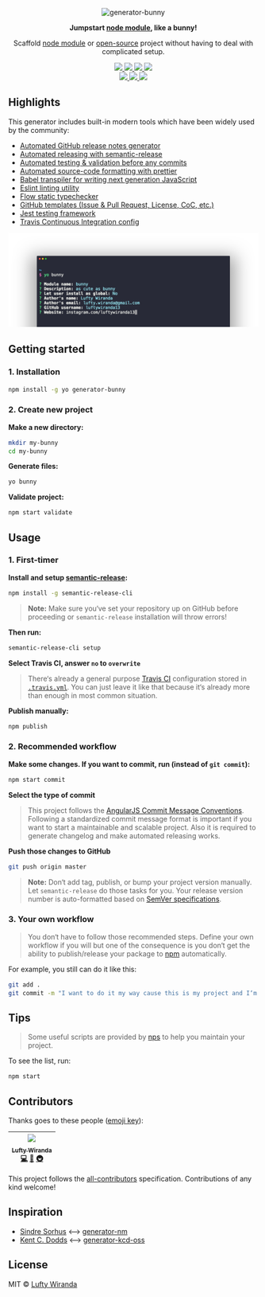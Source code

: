 <p align="center">
  <img src="https://cdn.shopify.com/s/files/1/0185/5092/products/nature-0006_large.png" width="184" alt="generator-bunny" />
</p>

<p align="center">
  <strong>
    Jumpstart <a href="https://nodejs.org/api/modules.html#modules_modules">node module</a>, like a bunny!
  </strong>
</p>

<p align="center">
  Scaffold <a href="https://www.npmjs.com/">node module</a> or <a href="https://en.wikipedia.org/wiki/Open-source_software">open-source</a> project without having to deal with complicated setup.
</p>

<p align="center">
  <a href="https://www.npmjs.com/package/generator-bunny">
    <img src="https://img.shields.io/npm/v/generator-bunny.svg?style=flat-square" />
  </a>
  <a href="https://npm-stat.com/charts.html?package=generator-bunny&from=2016-04-01">
    <img src="https://img.shields.io/npm/dt/generator-bunny.svg?style=flat-square" />
  </a>
  <a href="https://travis-ci.org/luftywiranda13/generator-bunny">
    <img src="https://img.shields.io/travis/luftywiranda13/generator-bunny/master.svg?style=flat-square" />
  </a>
  <a href="https://codecov.io/github/luftywiranda13/generator-bunny">
    <img src="https://img.shields.io/codecov/c/github/luftywiranda13/generator-bunny.svg?style=flat-square" />
  </a>
  <br />
  <a href="http://commitizen.github.io/cz-cli">
    <img src="https://img.shields.io/badge/commitizen-friendly-brightgreen.svg?style=flat-square" />
  </a>
  <a href="https://github.com/luftywiranda13/generator-bunny/blob/master/other/code-of-conduct.md">
    <img src="https://img.shields.io/badge/code%20of-conduct-ff69b4.svg?style=flat-square" />
  </a>
  <a href="https://github.com/luftywiranda13/generator-bunny/blob/master/other/roadmap.md">
    <img src="https://img.shields.io/badge/%F0%9F%93%94-roadmap-CD9523.svg?style=flat-square" />
  </a>
</p>

## Highlights

This generator includes built-in modern tools which have been widely used by the community:
-   [Automated GitHub release notes generator](/releases)
-   [Automated releasing with semantic-release][semantic-link]
-   [Automated testing & validation before any commits][husky-link]
-   [Automated source-code formatting with prettier][prettier-link]
-   [Babel transpiler for writing next generation JavaScript][babel-link]
-   [Eslint linting utility][eslint-link]
-   [Flow static typechecker][flow-link]
-   [GitHub templates (Issue & Pull Request, License, CoC, etc.)](https://github.com/blog/2111-issue-and-pull-request-templates)
-   [Jest testing framework][jest-link]
-   [Travis Continuous Integration config][travis-link]

![](screenshot.png)

## Getting started

### 1. Installation

```sh
npm install -g yo generator-bunny
```

### 2. Create new project

**Make a new directory:**

```sh
mkdir my-bunny
cd my-bunny
```

**Generate files:**

```sh
yo bunny
```

**Validate project:**

```sh
npm start validate
```

## Usage

### 1. First-timer

**Install and setup [semantic-release][semantic-link]:**

```sh
npm install -g semantic-release-cli
```

> **Note:** Make sure you‘ve set your repository up on GitHub before proceeding or `semantic-release` installation will throw errors!

**Then run:**

```sh
semantic-release-cli setup
```

**Select Travis CI, answer `no` to `overwrite`**

> There‘s already a general purpose [Travis CI][travis-link] configuration stored in [`.travis.yml`](./app/templates/_travis.yml). You can just leave it like that because it‘s already more than enough in most common situation.

**Publish manually:**

```sh
npm publish
```

### 2. Recommended workflow

**Make some changes. If you want to commit, run (instead of `git commit`):**

```sh
npm start commit
```

**Select the type of commit**

> This project follows the [AngularJS Commit Message Conventions][angular-conventions-link]. Following a standardized commit message format is important if you want to start a maintainable and scalable project. Also it is required to generate changelog and make automated releasing works.

**Push those changes to GitHub**

```sh
git push origin master
```

> **Note:** Don‘t add tag, publish, or bump your project version manually. Let `semantic-release` do those tasks for you. Your release version number is auto-formatted based on [SemVer specifications][semver-link].


### 3. Your own workflow

> You don‘t have to follow those recommended steps. Define your own workflow if you will but one of the consequence is you don‘t get the ability to publish/release your package to [npm][npm-link] automatically.

For example, you still can do it like this:

```sh
git add .
git commit -m "I want to do it my way cause this is my project and I‘m working for myself"
```

## Tips

> Some useful scripts are provided by [nps](https://github.com/kentcdodds/nps) to help you maintain your project.

To see the list, run:

```sh
npm start
```

## Contributors

Thanks goes to these people ([emoji key](https://github.com/kentcdodds/all-contributors#emoji-key)):

<!-- ALL-CONTRIBUTORS-LIST:START - Do not remove or modify this section -->
| [<img src="https://avatars3.githubusercontent.com/u/22868432?v=3" width="100px;"/><br /><sub>Lufty Wiranda</sub>](http://instagram.com/luftywiranda13)<br />[💻](https://github.com/luftywiranda13/generator-bunny/commits?author=luftywiranda13 "Code") [📖](https://github.com/luftywiranda13/generator-bunny/commits?author=luftywiranda13 "Documentation") [🚇](#infra-luftywiranda13 "Infrastructure (Hosting, Build-Tools, etc)") |
| :---: |
<!-- ALL-CONTRIBUTORS-LIST:END -->

This project follows the [all-contributors](https://github.com/kentcdodds/all-contributors) specification. Contributions of any kind welcome!

## Inspiration

- [Sindre Sorhus](https://github.com/sindresorhus) ⟷ [generator-nm](https://github.com/sindresorhus/generator-nm)
- [Kent C. Dodds](https://github.com/kentcdodds) ⟷ [generator-kcd-oss](https://github.com/kentcdodds/generator-kcd-oss)

## License
MIT &copy; [Lufty Wiranda](https://www.instagram.com/luftywiranda13)

<!-- reference -->
[angular-conventions-link]: https://docs.google.com/document/d/1QrDFcIiPjSLDn3EL15IJygNPiHORgU1_OOAqWjiDU5Y/edit
[babel-link]: https://babeljs.io
[eslint-link]: http://eslint.org/
[flow-link]: https://flow.org
[husky-link]: https://github.com/typicode/husky
[jest-link]: https://facebook.github.io/jest
[npm-link]: https://www.npmjs.com/
[prettier-link]: https://github.com/prettier/prettier
[roadmap-link]: https://github.com/luftywiranda13/generator-bunny/blob/master/other/roadmap.md
[semantic-link]: https://github.com/semantic-release/semantic-release
[semver-link]: http://semver.org/
[travis-link]: https://travis-ci.org
